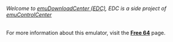 ###### Welcome to [emuDownloadCenter (EDC)](https://github.com/PhoenixInteractiveNL/emuDownloadCenter/wiki/), EDC is a side project of [emuControlCenter](https://github.com/PhoenixInteractiveNL/emuControlCenter/wiki/)

For more information about this emulator, visit the [**Free 64**](https://github.com/PhoenixInteractiveNL/emuDownloadCenter/wiki/Emulator-free64#menu) page.
